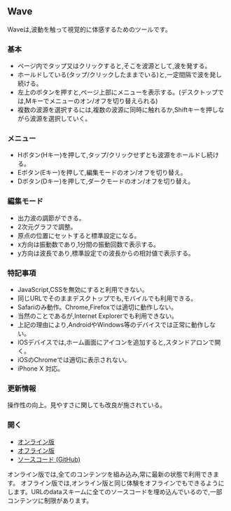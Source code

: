 ## Wave

Waveは,波動を触って視覚的に体感するためのツールです。

### 基本
- ページ内でタップ又はクリックすると,そこを波源として,波を発する。
- ホールドしている(タップ/クリックしたままでいる)と,一定間隔で波を発し続ける。
- 左上のボタンを押すと,ページ上部にメニューを表示する。(デスクトップでは,Mキーでメニューのオン/オフを切り替えられる)
- 複数の波源を選択するには,複数の波源に同時に触れるか,Shiftキーを押しながら波源を選択していく。

### メニュー
- Hボタン(Hキー)を押して,タップ/クリックせずとも波源をホールドし続ける。
- Eボタン(Eキー)を押して,編集モードのオン/オフを切り替え。
- Dボタン(Dキー)を押して,ダークモードのオン/オフを切り替え。

### 編集モード
- 出力波の調節ができる。
- 2次元グラフで調整。
- 原点の位置にセットすると標準設定になる。
- x方向は振動数であり,1分間の振動回数で表示する。
- y方向は波長であり,標準設定での波長からの相対値で表示する。

### 特記事項
- JavaScript,CSSを無効にすると利用できない。
- 同じURLでそのままデスクトップでも,モバイルでも利用できる。
- Safariのみ動作。Chrome,Firefoxでは適切に動作しない。
- 当然のことであるが,Internet Explorerでも利用できない。
- 上記の理由により,AndroidやWindows等のデバイスでは正常に動作しない。
- iOSデバイスでは,ホーム画面にアイコンを追加すると,スタンドアロンで開く。
- iOSのChromeでは適切に表示されない。
- iPhone X 対応。

### 更新情報
操作性の向上。見やすさに関しても改良が施されている。

### 開く
- [オンライン版](https://akimikimikimikimikimikimika.github.io/Wave/Wave.html "Waveオンライン版")
- [オフライン版](https://akimikimikimikimikimikimika.github.io/Wave/offline.html "Waveオフライン版")
- [ソースコード (GitHub)](https://github.com/akimikimikimikimikimikimika/Wave/ "ソースコード")

オンライン版では,全てのコンテンツを組み込み,常に最新の状態で利用できます。
オフライン版では,オンライン版と同じ体験をオフラインでもできるようにします。URLのdataスキームに全てのソースコードを埋め込んでいるので,一部コンテンツに制限があります。
